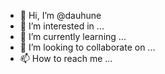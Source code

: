 - 👋 Hi, I’m @dauhune
- 👀 I’m interested in ...
- 🌱 I’m currently learning ...
- 💞️ I’m looking to collaborate on ...
- 📫 How to reach me ...

<!---
dauhune/dauhune is a ✨ special ✨ repository because its `README.md` (this file) appears on your GitHub profile.
You can click the Preview link to take a look at your changes.
--->

